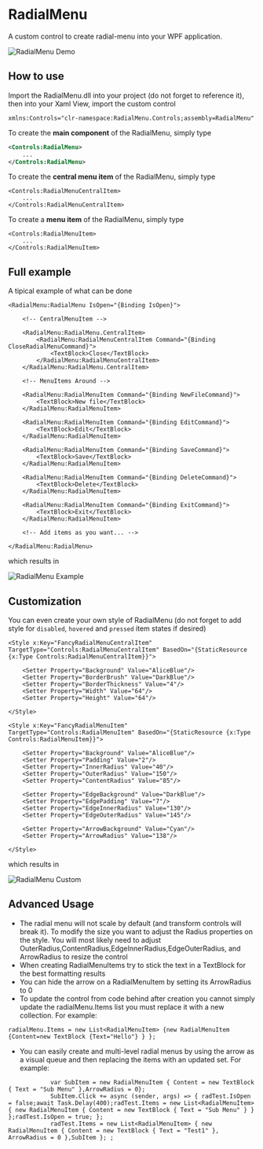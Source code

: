 RadialMenu
===========

A custom control to create radial-menu into your WPF application.

![RadialMenu Demo](https://raw.githubusercontent.com/Julien-Marcou/RadialMenu/master/Resources/RadialMenu.gif)

How to use
-----------

Import the RadialMenu.dll into your project (do not forget to reference it),
then into your Xaml View, import the custom control

    xmlns:Controls="clr-namespace:RadialMenu.Controls;assembly=RadialMenu"

To create the **main component** of the RadialMenu, simply type

```xml
<Controls:RadialMenu>
    ...
</Controls:RadialMenu>
```

To create the **central menu item** of the RadialMenu, simply type

```xaml
<Controls:RadialMenuCentralItem>
    ...
</Controls:RadialMenuCentralItem>
```

To create a **menu item** of the RadialMenu, simply type

```xaml
<Controls:RadialMenuItem>
    ...
</Controls:RadialMenuItem>
```

Full example
-----------

A tipical example of what can be done

```xaml
<RadialMenu:RadialMenu IsOpen="{Binding IsOpen}">

    <!-- CentralMenuItem -->

    <RadialMenu:RadialMenu.CentralItem>
        <RadialMenu:RadialMenuCentralItem Command="{Binding CloseRadialMenuCommand}">
            <TextBlock>Close</TextBlock>
        </RadialMenu:RadialMenuCentralItem>
    </RadialMenu:RadialMenu.CentralItem>

    <!-- MenuItems Around -->

    <RadialMenu:RadialMenuItem Command="{Binding NewFileCommand}">
        <TextBlock>New file</TextBlock>
    </RadialMenu:RadialMenuItem>

    <RadialMenu:RadialMenuItem Command="{Binding EditCommand}">
        <TextBlock>Edit</TextBlock>
    </RadialMenu:RadialMenuItem>

    <RadialMenu:RadialMenuItem Command="{Binding SaveCommand}">
        <TextBlock>Save</TextBlock>
    </RadialMenu:RadialMenuItem>

    <RadialMenu:RadialMenuItem Command="{Binding DeleteCommand}">
        <TextBlock>Delete</TextBlock>
    </RadialMenu:RadialMenuItem>

    <RadialMenu:RadialMenuItem Command="{Binding ExitCommand}">
        <TextBlock>Exit</TextBlock>
    </RadialMenu:RadialMenuItem>

    <!-- Add items as you want... -->

</RadialMenu:RadialMenu>
```

which results in

![RadialMenu Example](https://raw.githubusercontent.com/Julien-Marcou/RadialMenu/master/Resources/RadialMenuExample.png)

Customization
-----------

You can even create your own style of RadialMenu (do not forget to add style for `disabled`, `hovered` and `pressed` item states if desired)

```xaml
<Style x:Key="FancyRadialMenuCentralItem" TargetType="Controls:RadialMenuCentralItem" BasedOn="{StaticResource {x:Type Controls:RadialMenuCentralItem}}">

    <Setter Property="Background" Value="AliceBlue"/>
    <Setter Property="BorderBrush" Value="DarkBlue"/>
    <Setter Property="BorderThickness" Value="4"/>
    <Setter Property="Width" Value="64"/>
    <Setter Property="Height" Value="64"/>

</Style>

<Style x:Key="FancyRadialMenuItem" TargetType="Controls:RadialMenuItem" BasedOn="{StaticResource {x:Type Controls:RadialMenuItem}}">

    <Setter Property="Background" Value="AliceBlue"/>
    <Setter Property="Padding" Value="2"/>
    <Setter Property="InnerRadius" Value="40"/>
    <Setter Property="OuterRadius" Value="150"/>
    <Setter Property="ContentRadius" Value="85"/>

    <Setter Property="EdgeBackground" Value="DarkBlue"/>
    <Setter Property="EdgePadding" Value="7"/>
    <Setter Property="EdgeInnerRadius" Value="130"/>
    <Setter Property="EdgeOuterRadius" Value="145"/>

    <Setter Property="ArrowBackground" Value="Cyan"/>
    <Setter Property="ArrowRadius" Value="138"/>

</Style>
```

which results in

![RadialMenu Custom](https://raw.githubusercontent.com/Julien-Marcou/RadialMenu/master/Resources/RadialMenuCustom.png)

Advanced Usage
-----------
-	The radial menu will not scale by default (and transform controls will break it).  To modify the size you want to adjust the Radius properties on the style.  You will most likely need to adjust OuterRadius,ContentRadius,EdgeInnerRadius,EdgeOuterRadius, and ArrowRadius to resize the control
-	When creating RadialMenuItems try to stick the text in a TextBlock for the best formatting results
-	You can hide the arrow on a RadialMenuItem by setting its ArrowRadius to 0
-	To update the control from code behind after creation you cannot simply update the radialMenu.Items list you must replace it with a new collection.  For example:
````
radialMenu.Items = new List<RadialMenuItem> {new RadialMenuItem {Content=new TextBlock {Text="Hello"} } };
````
-	You can easily create and multi-level radial menus by using the arrow as a visual queue and then replacing the items with an updated set.  For example:
````
			var SubItem = new RadialMenuItem { Content = new TextBlock { Text = "Sub Menu" },ArrowRadius = 0};
			SubItem.Click += async (sender, args) => { radTest.IsOpen = false;await Task.Delay(400);radTest.Items = new List<RadialMenuItem> { new RadialMenuItem { Content = new TextBlock { Text = "Sub Menu" } } };radTest.IsOpen = true; };
			radTest.Items = new List<RadialMenuItem> { new RadialMenuItem { Content = new TextBlock { Text = "Test1" }, ArrowRadius = 0 },SubItem }; ;
````